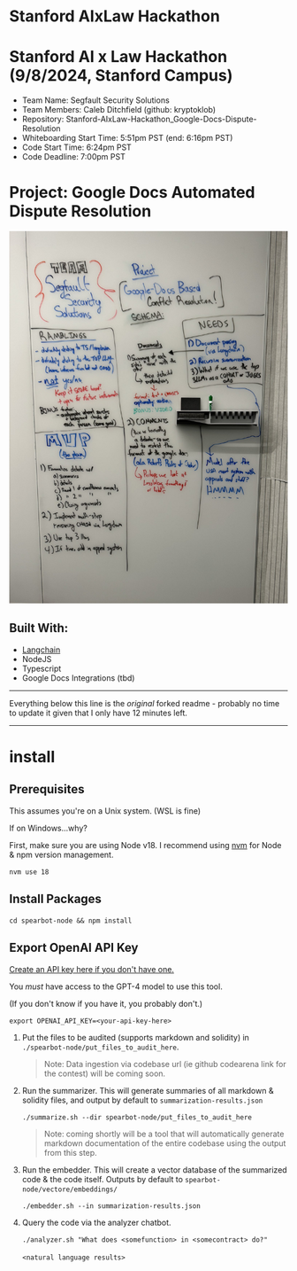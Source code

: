 
# Stanford AIxLaw Hackathon
# Stanford AI x Law Hackathon (9/8/2024, Stanford Campus)
- Team Name: Segfault Security Solutions
- Team Members: Caleb Ditchfield (github: kryptoklob)
- Repository: Stanford-AIxLaw-Hackathon_Google-Docs-Dispute-Resolution
- Whiteboarding Start Time: 5:51pm PST (end: 6:16pm PST)
- Code Start Time: 6:24pm PST
- Code Deadline: 7:00pm PST

# Project: Google Docs Automated Dispute Resolution

![Here's the plan - whiteboarded out just now in one of the hacking rooms @ the Stanford AI x Law hackathon.](whiteboard.png)

## Built With:

- [Langchain](https://github.com/langchain-ai/langchainjs)
- NodeJS
- Typescript
- Google Docs Integrations (tbd)

---

Everything below this line is the *original* forked readme - probably no time to update it given that I only have 12 minutes left.

---

# install

## Prerequisites

This assumes you're on a Unix system. (WSL is fine)

If on Windows...why?

First, make sure you are using Node v18. I recommend using [nvm](https://github.com/nvm-sh/nvm) for Node & npm version management.

```
nvm use 18
```

## Install Packages

```
cd spearbot-node && npm install
```

## Export OpenAI API Key

[Create an API key here if you don't have one.](https://platform.openai.com/account/api-keys)

You *must* have access to the GPT-4 model to use this tool.

(If you don't know if you have it, you probably don't.)

```
export OPENAI_API_KEY=<your-api-key-here>
```

1) Put the files to be audited (supports markdown and solidity) in `./spearbot-node/put_files_to_audit_here`.

    > Note: Data ingestion via codebase url (ie github codearena link for the contest) will be coming soon.

2) Run the summarizer. This will generate summaries of all markdown & solidity files, and output by default to `summarization-results.json`

    ```
    ./summarize.sh --dir spearbot-node/put_files_to_audit_here
    ```

    > Note: coming shortly will be a tool that will automatically generate markdown documentation of the entire codebase using the output from this step.

3) Run the embedder. This will create a vector database of the summarized code & the code itself. Outputs by default to `spearbot-node/vectore/embeddings/`

    ```
    ./embedder.sh --in summarization-results.json
    ```

4) Query the code via the analyzer chatbot.

    ```
    ./analyzer.sh "What does <somefunction> in <somecontract> do?"

    <natural language results>
    ```

